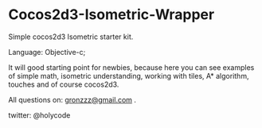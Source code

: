 Cocos2d3-Isometric-Wrapper
==========================

Simple cocos2d3 Isometric starter kit.

Language: Objective-c;

It will good starting point for newbies, because here you can see examples of simple 
math, isometric understanding, working with tiles, A* algorithm, touches and of course cocos2d3.

All questions on: gronzzz@gmail.com .

twitter: @holycode
